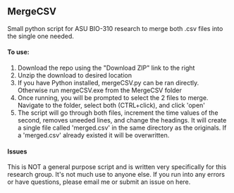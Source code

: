 ## MergeCSV
Small python script for ASU BIO-310 research to merge both .csv files into the single one needed.

#### To use:
1. Download the repo using the "Download ZIP" link to the right
2. Unzip the download to desired location
3. If you have Python installed, mergeCSV.py can be ran directly. Otherwise run mergeCSV.exe from the MergeCSV folder
4. Once running, you will be prompted to select the 2 files to merge. Navigate to the folder, select both (CTRL+click), and click 'open'
5. The script will go through both files, increment the time values of the second, removes uneeded lines, and change the headings. It will create a single file called 'merged.csv' in the same directory as the originals. If a 'merged.csv' already existed it will be overwritten.

#### Issues
This is NOT a general purpose script and is written very specifically for this research group. It's not much use to anyone else. If you run into any errors or have questions, please email me or submit an issue on here.
